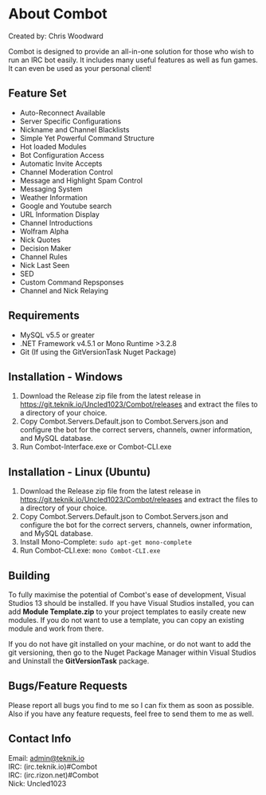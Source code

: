 # About Combot

Created by: Chris Woodward

Combot is designed to provide an all-in-one solution for those who wish to run an IRC bot easily.  It includes many useful features as well as fun games.  It can even be used as your personal client!

## Feature Set

* Auto-Reconnect Available
* Server Specific Configurations
* Nickname and Channel Blacklists
* Simple Yet Powerful Command Structure
* Hot loaded Modules
* Bot Configuration Access
* Automatic Invite Accepts
* Channel Moderation Control
* Message and Highlight Spam Control
* Messaging System
* Weather Information
* Google and Youtube search
* URL Information Display
* Channel Introductions
* Wolfram Alpha
* Nick Quotes
* Decision Maker
* Channel Rules
* Nick Last Seen
* SED
* Custom Command Repsponses
* Channel and Nick Relaying

## Requirements

* MySQL v5.5 or greater
* .NET Framework v4.5.1 or Mono Runtime >3.2.8
* Git (If using the GitVersionTask Nuget Package)

## Installation - Windows

1) Download the Release zip file from the latest release in https://git.teknik.io/Uncled1023/Combot/releases and extract the files to a directory of your choice.<br>
2) Copy Combot.Servers.Default.json to Combot.Servers.json and configure the bot for the correct servers, channels, owner information, and MySQL database.<br>
3) Run Combot-Interface.exe or Combot-CLI.exe

## Installation - Linux (Ubuntu)

1) Download the Release zip file from the latest release in https://git.teknik.io/Uncled1023/Combot/releases and extract the files to a directory of your choice.<br>
2) Copy Combot.Servers.Default.json to Combot.Servers.json and configure the bot for the correct servers, channels, owner information, and MySQL database.<br>
3) Install Mono-Complete: `sudo apt-get mono-complete`
4) Run Combot-CLI.exe: `mono Combot-CLI.exe`

## Building

To fully maximise the potential of Combot's ease of development, Visual Studios 13 should be installed.  If you have Visual Studios installed, you can add **Module Template.zip** to your project templates to easily create new modules.  If you do not want to use a template, you can copy an existing module and work from there.

If you do not have git installed on your machine, or do not want to add the git versioning, then go to the Nuget Package Manager within Visual Studios and Uninstall the **GitVersionTask** package.

## Bugs/Feature Requests

Please report all bugs you find to me so I can fix them as soon as possible.  Also if you have any feature requests, feel free to send them to me as well.

## Contact Info

Email: admin@teknik.io<br>
IRC: (irc.teknik.io)#Combot<br>
IRC: (irc.rizon.net)#Combot<br>
Nick: Uncled1023
